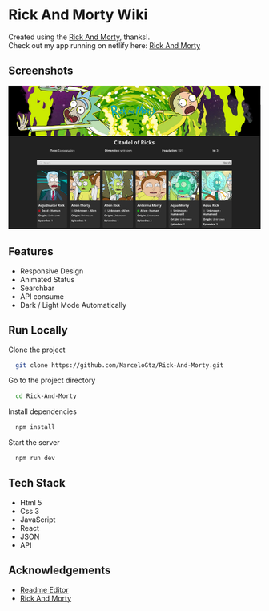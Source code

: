 # Rick And Morty Wiki

Created using the [Rick And Morty](https://rickandmortyapi.com/), thanks!.  
Check out my app running on netlify here: <a href="https://rick-and-morty-nine-sigma.vercel.app/" target="_blank">Rick And Morty</a>

## Screenshots

![App Screenshot](./src/assets/images/Rick-n-Morty-SS.png)

## Features

- Responsive Design
- Animated Status
- Searchbar
- API consume
- Dark / Light Mode Automatically

## Run Locally

Clone the project

```bash
  git clone https://github.com/MarceloGtz/Rick-And-Morty.git
```

Go to the project directory

```bash
  cd Rick-And-Morty
```

Install dependencies

```bash
  npm install
```

Start the server

```bash
  npm run dev
```

## Tech Stack

- Html 5
- Css 3
- JavaScript
- React
- JSON
- API

## Acknowledgements

- [Readme Editor](https://readme.so/es)
- [Rick And Morty](https://rickandmortyapi.com/)

